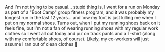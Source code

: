 And I'm not trying to be casual... stupid thing is, I went for a run on Monday as part of a "Boot Camp" group fitness program, and it was probably my longest run in the last 12 years... and now my foot is just killing me when I put on my normal shoes. Turns out, when I put my running shoes back on it feels fine, but I'm not a fan of wearing running shoes with my regular work clothes so I went all out today and put on track pants and a T-shirt (along with my comfortable shoes, of course). Likely, my co-workers will just assume I ran out of clean clothes 🙂